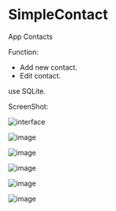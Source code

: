 # SimpleContact
App Contacts

Function:
  - Add new contact.
  - Edit contact.
  
   use SQLite.
  
 ScreenShot:
 
 ![interface](https://user-images.githubusercontent.com/37499858/56582568-c9e8fa00-6601-11e9-93da-810daae66698.png)
 
 ![image](https://user-images.githubusercontent.com/37499858/56582905-8a6edd80-6602-11e9-84e7-8bbfdf08b376.png)
 
 ![image](https://user-images.githubusercontent.com/37499858/56583017-c99d2e80-6602-11e9-9af2-783e0fd68335.png)
 
 ![image](https://user-images.githubusercontent.com/37499858/56583095-fb15fa00-6602-11e9-8a42-d3a1dd75c157.png)
 
 ![image](https://user-images.githubusercontent.com/37499858/56583157-213b9a00-6603-11e9-8a4f-5ab4e33f3b23.png)
 
 ![image](https://user-images.githubusercontent.com/37499858/56583308-7c6d8c80-6603-11e9-81ae-fb1d4ec76f98.png)





  

 
  

 


